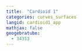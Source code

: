 ```yaml
---
title:  "Cardioid 1"
categories: curves_surfaces
langid: cardioid1_app
mathjax: false
geogebratube:
  - 34353
---
```


<div style="height: 400px;" id="applet_container34353"></div>
